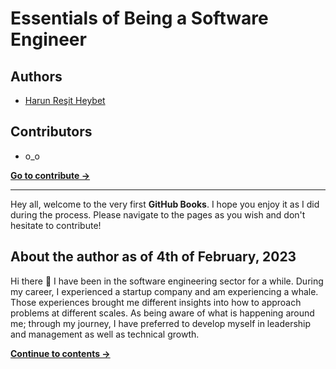 # Essentials of Being a Software Engineer

## Authors

- [Harun Reşit Heybet](https://github.com/harunrst)

## Contributors

- o_o

[**Go to contribute →**](common/contributions.md)

---

Hey all, welcome to the very first **GitHub Books**. I hope you enjoy it as I did during the process. Please navigate to the pages as you wish and don't hesitate to contribute!

## About the author as of 4th of February, 2023

Hi there 👋 I have been in the software engineering sector for a while. During my career, I experienced a startup company and am experiencing a whale. Those experiences brought me different insights into how to approach problems at different scales. As being aware of what is happening around me; through my journey, I have preferred to develop myself in leadership and management as well as technical growth.

[**Continue to contents →**](common/contents.md)
